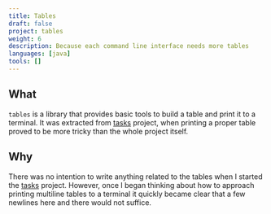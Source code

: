```yaml
---
title: Tables
draft: false
project: tables
weight: 6
description: Because each command line interface needs more tables
languages: [java]
tools: []
---
```


## What
`tables` is a library that provides basic tools to build a table and print it 
to a terminal. It was extracted from [tasks](https://github.com/vilisimo/tasks)
project, when printing a proper table proved to be more tricky than the whole
project itself.

## Why
There was no intention to write anything related to the tables when I started
the [tasks](https://github.com/vilisimo/tasks) project. However, once I began
thinking about how to approach printing multiline tables to a terminal it
quickly became clear that a few newlines here and there would not suffice.